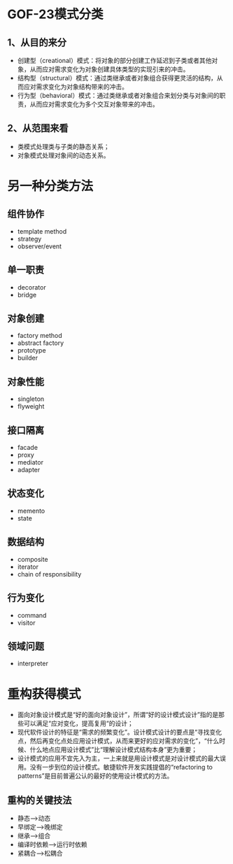 # GOF-23模式分类

## 1、从目的来分

- 创建型（creational）模式：将对象的部分创建工作延迟到子类或者其他对象，从而应对需求变化为对象创建具体类型的实现引来的冲击。
- 结构型（structural）模式：通过类继承或者对象组合获得更灵活的结构，从而应对需求变化为对象结构带来的冲击。
- 行为型（behavioral）模式：通过类继承或者对象组合来划分类与对象间的职责，从而应对需求变化为多个交互对象带来的冲击。

## 2、从范围来看

- 类模式处理类与子类的静态关系；
- 对象模式处理对象间的动态关系。

# 另一种分类方法

## 组件协作

- template method
- strategy
- observer/event

## 单一职责

- decorator
- bridge

## 对象创建

- factory method
- abstract factory
- prototype
- builder

## 对象性能

- singleton
- flyweight

## 接口隔离

- facade
- proxy
- mediator
- adapter

## 状态变化

- memento
- state

## 数据结构

- composite
- iterator
- chain of responsibility

## 行为变化

- command
- visitor

## 领域问题

- interpreter



# 重构获得模式

- 面向对象设计模式是“好的面向对象设计”，所谓“好的设计模式设计”指的是那些可以满足“应对变化，提高复用“的设计；
- 现代软件设计的特征是“需求的频繁变化”。设计模式设计的要点是“寻找变化点，然后再变化点处应用设计模式，从而来更好的应对需求的变化”，“什么时候、什么地点应用设计模式”比“理解设计模式结构本身”更为重要；
- 设计模式的应用不宜先入为主，一上来就是用设计模式是对设计模式的最大误用。没有一步到位的设计模式。敏捷软件开发实践提倡的“refactoring to patterns”是目前普遍公认的最好的使用设计模式的方法。

## 重构的关键技法

- 静态—>动态
- 早绑定—>晚绑定
- 继承—>组合
- 编译时依赖—>运行时依赖
- 紧耦合—>松耦合